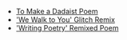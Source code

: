 - [To Make a Dadaist Poem](https://dadaist.glitch.me/)
- ['We Walk to You' Glitch Remix](https://remix-poem-project.glitch.me/)
- ['Writing Poetry' Remixed Poem](https://poem-remix.netlify.app/)


